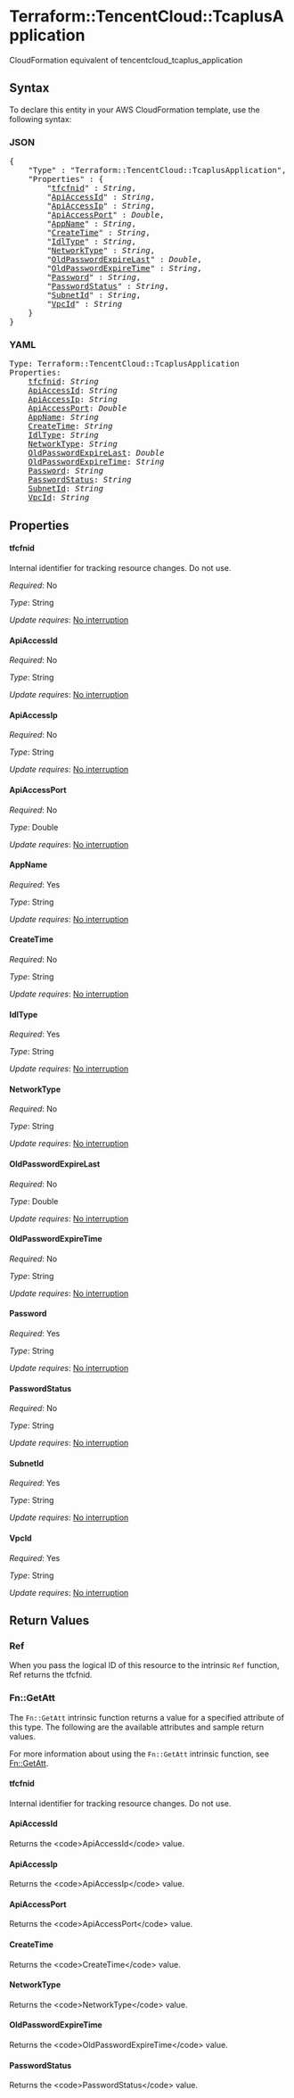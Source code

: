 # Terraform::TencentCloud::TcaplusApplication

CloudFormation equivalent of tencentcloud_tcaplus_application

## Syntax

To declare this entity in your AWS CloudFormation template, use the following syntax:

### JSON

<pre>
{
    "Type" : "Terraform::TencentCloud::TcaplusApplication",
    "Properties" : {
        "<a href="#tfcfnid" title="tfcfnid">tfcfnid</a>" : <i>String</i>,
        "<a href="#apiaccessid" title="ApiAccessId">ApiAccessId</a>" : <i>String</i>,
        "<a href="#apiaccessip" title="ApiAccessIp">ApiAccessIp</a>" : <i>String</i>,
        "<a href="#apiaccessport" title="ApiAccessPort">ApiAccessPort</a>" : <i>Double</i>,
        "<a href="#appname" title="AppName">AppName</a>" : <i>String</i>,
        "<a href="#createtime" title="CreateTime">CreateTime</a>" : <i>String</i>,
        "<a href="#idltype" title="IdlType">IdlType</a>" : <i>String</i>,
        "<a href="#networktype" title="NetworkType">NetworkType</a>" : <i>String</i>,
        "<a href="#oldpasswordexpirelast" title="OldPasswordExpireLast">OldPasswordExpireLast</a>" : <i>Double</i>,
        "<a href="#oldpasswordexpiretime" title="OldPasswordExpireTime">OldPasswordExpireTime</a>" : <i>String</i>,
        "<a href="#password" title="Password">Password</a>" : <i>String</i>,
        "<a href="#passwordstatus" title="PasswordStatus">PasswordStatus</a>" : <i>String</i>,
        "<a href="#subnetid" title="SubnetId">SubnetId</a>" : <i>String</i>,
        "<a href="#vpcid" title="VpcId">VpcId</a>" : <i>String</i>
    }
}
</pre>

### YAML

<pre>
Type: Terraform::TencentCloud::TcaplusApplication
Properties:
    <a href="#tfcfnid" title="tfcfnid">tfcfnid</a>: <i>String</i>
    <a href="#apiaccessid" title="ApiAccessId">ApiAccessId</a>: <i>String</i>
    <a href="#apiaccessip" title="ApiAccessIp">ApiAccessIp</a>: <i>String</i>
    <a href="#apiaccessport" title="ApiAccessPort">ApiAccessPort</a>: <i>Double</i>
    <a href="#appname" title="AppName">AppName</a>: <i>String</i>
    <a href="#createtime" title="CreateTime">CreateTime</a>: <i>String</i>
    <a href="#idltype" title="IdlType">IdlType</a>: <i>String</i>
    <a href="#networktype" title="NetworkType">NetworkType</a>: <i>String</i>
    <a href="#oldpasswordexpirelast" title="OldPasswordExpireLast">OldPasswordExpireLast</a>: <i>Double</i>
    <a href="#oldpasswordexpiretime" title="OldPasswordExpireTime">OldPasswordExpireTime</a>: <i>String</i>
    <a href="#password" title="Password">Password</a>: <i>String</i>
    <a href="#passwordstatus" title="PasswordStatus">PasswordStatus</a>: <i>String</i>
    <a href="#subnetid" title="SubnetId">SubnetId</a>: <i>String</i>
    <a href="#vpcid" title="VpcId">VpcId</a>: <i>String</i>
</pre>

## Properties

#### tfcfnid

Internal identifier for tracking resource changes. Do not use.

_Required_: No

_Type_: String

_Update requires_: [No interruption](https://docs.aws.amazon.com/AWSCloudFormation/latest/UserGuide/using-cfn-updating-stacks-update-behaviors.html#update-no-interrupt)

#### ApiAccessId

_Required_: No

_Type_: String

_Update requires_: [No interruption](https://docs.aws.amazon.com/AWSCloudFormation/latest/UserGuide/using-cfn-updating-stacks-update-behaviors.html#update-no-interrupt)

#### ApiAccessIp

_Required_: No

_Type_: String

_Update requires_: [No interruption](https://docs.aws.amazon.com/AWSCloudFormation/latest/UserGuide/using-cfn-updating-stacks-update-behaviors.html#update-no-interrupt)

#### ApiAccessPort

_Required_: No

_Type_: Double

_Update requires_: [No interruption](https://docs.aws.amazon.com/AWSCloudFormation/latest/UserGuide/using-cfn-updating-stacks-update-behaviors.html#update-no-interrupt)

#### AppName

_Required_: Yes

_Type_: String

_Update requires_: [No interruption](https://docs.aws.amazon.com/AWSCloudFormation/latest/UserGuide/using-cfn-updating-stacks-update-behaviors.html#update-no-interrupt)

#### CreateTime

_Required_: No

_Type_: String

_Update requires_: [No interruption](https://docs.aws.amazon.com/AWSCloudFormation/latest/UserGuide/using-cfn-updating-stacks-update-behaviors.html#update-no-interrupt)

#### IdlType

_Required_: Yes

_Type_: String

_Update requires_: [No interruption](https://docs.aws.amazon.com/AWSCloudFormation/latest/UserGuide/using-cfn-updating-stacks-update-behaviors.html#update-no-interrupt)

#### NetworkType

_Required_: No

_Type_: String

_Update requires_: [No interruption](https://docs.aws.amazon.com/AWSCloudFormation/latest/UserGuide/using-cfn-updating-stacks-update-behaviors.html#update-no-interrupt)

#### OldPasswordExpireLast

_Required_: No

_Type_: Double

_Update requires_: [No interruption](https://docs.aws.amazon.com/AWSCloudFormation/latest/UserGuide/using-cfn-updating-stacks-update-behaviors.html#update-no-interrupt)

#### OldPasswordExpireTime

_Required_: No

_Type_: String

_Update requires_: [No interruption](https://docs.aws.amazon.com/AWSCloudFormation/latest/UserGuide/using-cfn-updating-stacks-update-behaviors.html#update-no-interrupt)

#### Password

_Required_: Yes

_Type_: String

_Update requires_: [No interruption](https://docs.aws.amazon.com/AWSCloudFormation/latest/UserGuide/using-cfn-updating-stacks-update-behaviors.html#update-no-interrupt)

#### PasswordStatus

_Required_: No

_Type_: String

_Update requires_: [No interruption](https://docs.aws.amazon.com/AWSCloudFormation/latest/UserGuide/using-cfn-updating-stacks-update-behaviors.html#update-no-interrupt)

#### SubnetId

_Required_: Yes

_Type_: String

_Update requires_: [No interruption](https://docs.aws.amazon.com/AWSCloudFormation/latest/UserGuide/using-cfn-updating-stacks-update-behaviors.html#update-no-interrupt)

#### VpcId

_Required_: Yes

_Type_: String

_Update requires_: [No interruption](https://docs.aws.amazon.com/AWSCloudFormation/latest/UserGuide/using-cfn-updating-stacks-update-behaviors.html#update-no-interrupt)

## Return Values

### Ref

When you pass the logical ID of this resource to the intrinsic `Ref` function, Ref returns the tfcfnid.

### Fn::GetAtt

The `Fn::GetAtt` intrinsic function returns a value for a specified attribute of this type. The following are the available attributes and sample return values.

For more information about using the `Fn::GetAtt` intrinsic function, see [Fn::GetAtt](https://docs.aws.amazon.com/AWSCloudFormation/latest/UserGuide/intrinsic-function-reference-getatt.html).

#### tfcfnid

Internal identifier for tracking resource changes. Do not use.

#### ApiAccessId

Returns the &lt;code&gt;ApiAccessId&lt;/code&gt; value.

#### ApiAccessIp

Returns the &lt;code&gt;ApiAccessIp&lt;/code&gt; value.

#### ApiAccessPort

Returns the &lt;code&gt;ApiAccessPort&lt;/code&gt; value.

#### CreateTime

Returns the &lt;code&gt;CreateTime&lt;/code&gt; value.

#### NetworkType

Returns the &lt;code&gt;NetworkType&lt;/code&gt; value.

#### OldPasswordExpireTime

Returns the &lt;code&gt;OldPasswordExpireTime&lt;/code&gt; value.

#### PasswordStatus

Returns the &lt;code&gt;PasswordStatus&lt;/code&gt; value.

